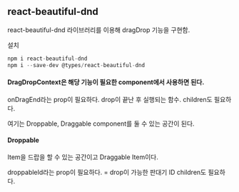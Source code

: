 ## react-beautiful-dnd

react-beautiful-dnd 라이브러리를 이용해 dragDrop 기능을 구현함.

설치

```javascript
npm i react-beautiful-dnd
npm i --save-dev @types/react-beautiful-dnd
```

#### DragDropContext은 해당 기능이 필요한 component에서 사용하면 된다.

onDragEnd라는 prop이 필요하다. drop이 끝난 후 실행되는 함수.
children도 필요하다.

여기는 Droppable, Draggable component를 둘 수 있는 공간이 된다.

#### Droppable

Item을 드랍을 할 수 있는 공간이고 Draggable Item이다.

droppableId라는 prop이 필요하다. = drop이 가능한 판대기 ID
children도 필요하다.
